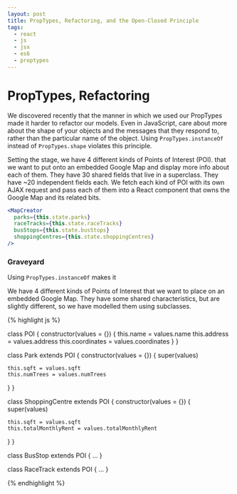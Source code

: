 ```yaml
---
layout: post
title: PropTypes, Refactoring, and the Open-Closed Principle
tags:
  - react
  - js
  - jsx
  - es6
  - proptypes
---
```


# PropTypes, Refactoring

We discovered recently that 
the manner in which we used our PropTypes 
made it harder to refactor our models.
Even in JavaScript, 
care about more about the shape of your objects
and the messages that they respond to,
rather than the particular name of the object.
Using `PropTypes.instanceOf` instead of `PropTypes.shape` violates this principle.

Setting the stage,
we have 4 different kinds of Points of Interest (POI).
that we want to put onto an embedded Google Map 
and display more info about each of them. 
They have 30 shared fields that live in a superclass.
They have ~20 independent fields each.
We fetch each kind of POI with its own AJAX request
and pass each of them into a React component that owns
the Google Map and its related bits.

```jsx
<MapCreator
  parks={this.state.parks}
  raceTracks={this.state.raceTracks}
  busStops={this.state.busStops}
  shoppingCentres={this.state.shoppingCentres}
/>
```



### Graveyard

Using `PropTypes.instanceOf` makes it 

We have 4 different kinds of Points of Interest
that we want to place on an embedded Google Map.
They have some shared characteristics, but are
slightly different, so we have modelled them using
subclasses.

{% highlight js %}

class POI {
  constructor(values = {}) {
    this.name = values.name
    this.address = values.address
    this.coordinates = values.coordinates
  }
}

class Park extends POI {
  constructor(values = {}) {
    super(values)

    this.sqft = values.sqft
    this.numTrees = values.numTrees
  }
}

class ShoppingCentre extends POI {
  constructor(values = {}) {
    super(values)

    this.sqft = values.sqft
    this.totalMonthlyRent = values.totalMonthlyRent
  }
}

class BusStop extends POI { ... }

class RaceTrack extends POI { ... }

{% endhighlight %}


